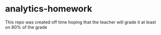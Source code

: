 # analytics-homework

This repo was created off time hoping that the teacher will grade it at least on 80% of the grade
